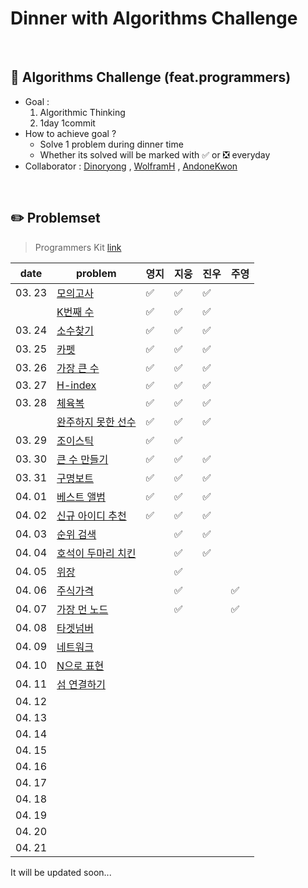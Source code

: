 # Dinner with Algorithms Challenge

<br>

## :notebook_with_decorative_cover: Algorithms Challenge (feat.programmers)

- Goal :
  1. Algorithmic Thinking
  2. 1day 1commit
- How to achieve goal ?
  - Solve 1 problem during dinner time
  - Whether its solved will be marked with :white_check_mark: or :negative_squared_cross_mark: everyday
- Collaborator : [Dinoryong](https://github.com/Dinoryong) , [WolframH]() , [AndoneKwon]()

<br>

## :pencil2: Problemset

> Programmers Kit [link](https://programmers.co.kr/learn/challenges)

| date   | problem                                                                               | 영지               | 지웅 | 진우 | 주영 |
| ------ | ------------------------------------------------------------------------------------- | ------------------ | ---- | ---- | ---- |
| 03. 23 | [모의고사](https://programmers.co.kr/learn/courses/30/lessons/42840?language=python3) | :white_check_mark: | ✅   | ✅   | |
|        | [K번째 수](https://programmers.co.kr/learn/courses/30/lessons/42748)                  | :white_check_mark: | ✅   | ✅   ||
| 03. 24 | [소수찾기](https://programmers.co.kr/learn/courses/30/lessons/42839)                  | :white_check_mark: | :white_check_mark: | :white_check_mark: ||
| 03. 25 | [카펫](https://programmers.co.kr/learn/courses/30/lessons/42842)                      | :white_check_mark: | :white_check_mark:     | :white_check_mark: ||
| 03. 26 | [가장 큰 수](https://programmers.co.kr/learn/courses/30/lessons/42746)                | :white_check_mark: | :white_check_mark:     | :white_check_mark: ||
| 03. 27 | [H-index](https://programmers.co.kr/learn/courses/30/lessons/42747)                   | :white_check_mark: | :white_check_mark:     | :white_check_mark: ||
| 03. 28 | [체육복](https://programmers.co.kr/learn/courses/30/lessons/42862)                    | :white_check_mark: |   :white_check_mark:    | :white_check_mark: ||
|        | [완주하지 못한 선수](https://programmers.co.kr/learn/courses/30/lessons/42576)        | :white_check_mark: | ✅     | ✅ ||
| 03. 29 | [조이스틱](https://programmers.co.kr/learn/courses/30/lessons/42860)                  | :white_check_mark: | :white_check_mark:     |      ||
| 03. 30 | [큰 수 만들기](https://programmers.co.kr/learn/courses/30/lessons/42883)              | :white_check_mark: | :white_check_mark:     | ✅ ||
| 03. 31 | [구명보트](https://programmers.co.kr/learn/courses/30/lessons/42885)                  | :white_check_mark: | :white_check_mark:     | ✅ ||
| 04. 01 | [베스트 앨범](https://programmers.co.kr/learn/courses/30/lessons/42579)           | :white_check_mark: |  :white_check_mark:    | ✅ ||
| 04. 02 | [신규 아이디 추천](https://programmers.co.kr/learn/courses/30/lessons/72410)         | :white_check_mark: | ✅     | ✅ ||
| 04. 03 | [순위 검색](https://programmers.co.kr/learn/courses/30/lessons/72412)                   |                    | ✅ | ✅ ||
| 04. 04 |  [호석이 두마리 치킨](https://www.acmicpc.net/problem/21278)                             |                    | ✅ | ✅ ||
| 04. 05 | [위장](https://programmers.co.kr/learn/courses/30/lessons/42578)                          |                    | :white_check_mark:      |      ||
| 04. 06 | [주식가격](https://programmers.co.kr/learn/courses/30/lessons/42584) |                    | :white_check_mark:     |      | :white_check_mark: |
| 04. 07 | [가장 먼 노드](https://programmers.co.kr/learn/courses/30/lessons/49189) |                    |  :white_check_mark:     |      |  :white_check_mark:   |
| 04. 08 | [타겟넘버](https://programmers.co.kr/learn/courses/30/lessons/43165) |                    |      |      |          |
| 04. 09 | [네트워크](https://programmers.co.kr/learn/courses/30/lessons/43162) |                    |      |      |          |
| 04. 10 | [N으로 표현](https://programmers.co.kr/learn/courses/30/lessons/42895) |                    |      |      |        |
| 04. 11 | [섬 연결하기](https://programmers.co.kr/learn/courses/30/lessons/42861) |                    |      |      |       |
| 04. 12 |                                                                                       |                    |      |      |          |
| 04. 13 |                                                                                       |                    |      |      |          |
| 04. 14 |                                                                                       |                    |      |      |          |
| 04. 15 |                                                                                       |                    |      |      |          |
| 04. 16 |                                                                                       |                    |      |      |          |
| 04. 17 |                                                                                       |                    |      |      |          |
| 04. 18 |                                                                                       |                    |      |      |          |
| 04. 19 |                                                                                       |                    |      |      |          |
| 04. 20 |                                                                                       |                    |      |      |          |
| 04. 21 |                                                                                       |                    |      |      |          |

It will be updated soon...
